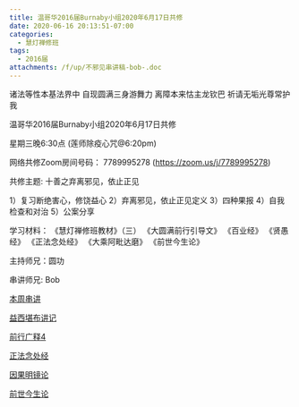 ```yaml
---
title: 温哥华2016届Burnaby小组2020年6月17日共修
date: 2020-06-16 20:13:51-07:00
categories:
  - 慧灯禅修班
tags:
  - 2016届
attachments: /f/up/不邪见串讲稿-bob-.doc
---
```

诸法等性本基法界中 自现圆满三身游舞力 离障本来怙主龙钦巴 祈请无垢光尊常护我

温哥华2016届Burnaby小组2020年6月17日共修 

星期三晚6:30点 (莲师除疫心咒@6:20pm)

网络共修Zoom房间号码： 7789995278 (<https://zoom.us/j/7789995278>)

共修主题: 十善之弃离邪见，依止正见

1）复习断绝害心，修饶益心
2）弃离邪见，依止正见定义
3）四种果报
4）自我检查和对治
5）公案分享

学习材料：
《慧灯禅修班教材》（三）
《大圆满前行引导文》
《百业经》
《贤愚经》
《正法念处经》
《大乘阿毗达磨》
《前世今生论》 
 
主持师兄：圆功

串讲师兄: Bob

[本周串讲](/f/up/不邪见串讲稿-bob-.doc)

[益西堪布讲记](/f/up/因果益西.pdf)

[前行广释4](/f/up/前行广释4.pdf)

[正法念处经](/f/up/正法念处经.pdf)

[因果明镜论](/f/up/因果明镜论.pdf)

[前世今生论](/f/up/因果明镜论.pdf)